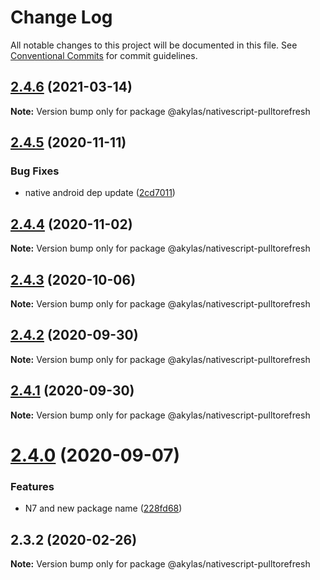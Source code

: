 # Change Log

All notable changes to this project will be documented in this file.
See [Conventional Commits](https://conventionalcommits.org) for commit guidelines.

## [2.4.6](https://github.com/akylas/nativescript-pulltorefresh/compare/v2.4.5...v2.4.6) (2021-03-14)

**Note:** Version bump only for package @akylas/nativescript-pulltorefresh





## [2.4.5](https://github.com/akylas/nativescript-pulltorefresh/compare/v2.4.4...v2.4.5) (2020-11-11)


### Bug Fixes

* native android dep update ([2cd7011](https://github.com/akylas/nativescript-pulltorefresh/commit/2cd7011e1c3e087c6985758fc3029151245245df))





## [2.4.4](https://github.com/akylas/nativescript-pulltorefresh/compare/v2.4.3...v2.4.4) (2020-11-02)

**Note:** Version bump only for package @akylas/nativescript-pulltorefresh





## [2.4.3](https://github.com/akylas/nativescript-pulltorefresh/compare/v2.4.2...v2.4.3) (2020-10-06)

**Note:** Version bump only for package @akylas/nativescript-pulltorefresh





## [2.4.2](https://github.com/akylas/nativescript-pulltorefresh/compare/v2.4.1...v2.4.2) (2020-09-30)

**Note:** Version bump only for package @akylas/nativescript-pulltorefresh





## [2.4.1](https://github.com/akylas/nativescript-pulltorefresh/compare/v2.4.0...v2.4.1) (2020-09-30)

**Note:** Version bump only for package @akylas/nativescript-pulltorefresh





# [2.4.0](https://github.com/akylas/nativescript-pulltorefresh/compare/v2.3.2...v2.4.0) (2020-09-07)


### Features

* N7 and new package name ([228fd68](https://github.com/akylas/nativescript-pulltorefresh/commit/228fd68347cc52db6693870ccf6f5a33ea334670))





## 2.3.2 (2020-02-26)

**Note:** Version bump only for package @akylas/nativescript-pulltorefresh
